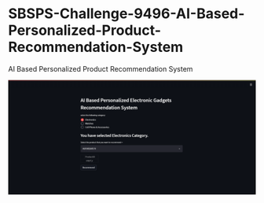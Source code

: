 # SBSPS-Challenge-9496-AI-Based-Personalized-Product-Recommendation-System
AI Based Personalized Product Recommendation System

![Image](/Output_UI.png)
